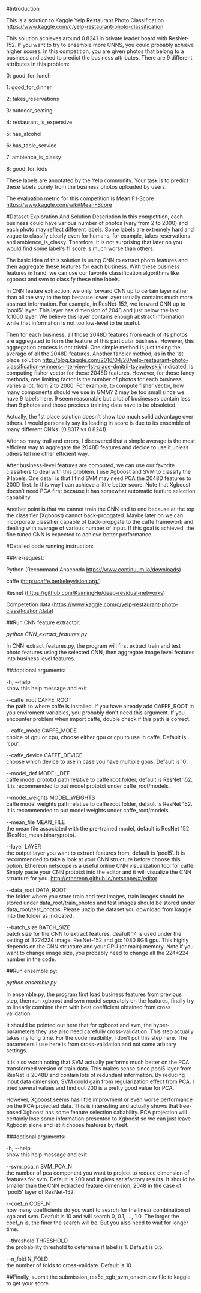 #Introduction

This is a solution to Kaggle Yelp Restaurant Photo Classification https://www.kaggle.com/c/yelp-restaurant-photo-classification

This solution achieves around 0.8241 in private leader board with ResNet-152. If you want to try to ensemble more CNNS, you could probably achieve higher scores.
In this competition, you are given photos that belong to a business and asked to predict the business attributes. There are 9 different attributes in this problem:

0: good_for_lunch

1: good_for_dinner

2: takes_reservations

3: outdoor_seating

4: restaurant_is_expensive

5: has_alcohol

6: has_table_service

7: ambience_is_classy

8: good_for_kids

These labels are annotated by the Yelp community. Your task is to predict these labels purely from the business photos uploaded by users. 

The evaluation metric for this competition is Mean F1-Score https://www.kaggle.com/wiki/MeanFScore

#Dataset Exploration And Solution Description
In this competition, each business could have various number of photos (vary from 2 to 2000) and each photo may reflect different labels. Some labels are extremely hard and vague to classify clearly even for humans, for example, takes reservations and ambience_is_classy. Therefore, it is not surprising that later on you would find some label's f1 score is much worse than others.

The basic idea of this solution is using CNN to extract photo features and then aggregate these features for each business. With these business features in hand, we can use our favorite classification algorithms like xgboost and svm to classify these nine labels.

In CNN feature extraction, we only forward CNN up to certain layer rather than all the way to the top because lower layer usually contains much more abstract information. For example, in ResNet-152, we forward CNN up to ‘pool5’ layer. This layer has dimension of 2048 and just below the last fc1000 layer. We believe this layer contains enough abstract information while that information is not too low-level to be useful.

Then for each business, all those 2048D features from each of its photos are aggregated to form the feature of this particular business. However, this aggregation process is not trivial. One simple method is just taking the average of all the 2048D features. Another fancier method, as in the 1st place solution http://blog.kaggle.com/2016/04/28/yelp-restaurant-photo-classification-winners-interview-1st-place-dmitrii-tsybulevskii/ indicated, is computing fisher vector for these 2048D features. However, for those fancy methods, one limiting factor is the number of photos for each business varies a lot, from 2 to 2000. For example, to compute fisher vector, how many components should we use in GMM? 2 may be too small since we have 9 labels here. 9 seem reasonable but a lot of businesses contain less than 9 photos and those precious training data have to be obsoleted.

Actually, the 1st place solution doesn’t show too much solid advantage over others. I would personally say its leading in score is due to its ensemble of many different CNNs. (0.8317 vs 0.8241)

After so many trail and errors, I discovered that a simple average is the most efficient way to aggregate the 2048D features and decide to use it unless others tell me other efficient way.

After business-level features are computed, we can use our favorite classifiers to deal with this problem. I use Xgboost and SVM to classify the 9 labels. One detail is that I find SVM may need PCA the 2048D features to 200D first. In this way I can achieve a little better score. Note that Xgboost doesn’t need PCA first because it has somewhat automatic feature selection cabability.

Another point is that we cannot train the CNN end to end because at the top the classifier (Xgboost) cannot back-propgated. Maybe later on we can incorporate classifier capable of back-propgate to the caffe framework and dealing with average of various number of input. If this goal is achieved, the fine tuned CNN is expected to achieve better performance.

#Detailed code running instruction:

##Pre-request:

Python (Recommand Anaconda https://www.continuum.io/downloads)

caffe (http://caffe.berkeleyvision.org/)

Resnet (https://github.com/KaimingHe/deep-residual-networks)

Competetion data (https://www.kaggle.com/c/yelp-restaurant-photo-classification/data)

##Run CNN feature extractor: 

  *python CNN_extract_features.py*

In CNN_extract_features.py, the program will first extract train and test photo features using the selected CNN, then aggregate image level features into business level features.

###optional arguments:

  -h, --help<br />show this help message and exit
  
  --caffe_root CAFFE_ROOT<br />the path to where caffe is installed. If you have already add CAFFE_ROOT in you enviroment variables, you probably don't need this argument. If you encounter problem when import caffe, double check if this path is correct.
                        
  --caffe_mode CAFFE_MODE<br />choice of gpu or cpu, choose either gpu or cpu to use in caffe. Default is 'cpu'.
                        
  --caffe_device CAFFE_DEVICE<br />choose which device to use in case you have multiple gpus. Default is '0'.
                        
  --model_def MODEL_DEF<br />caffe model prototxt path relative to caffe root folder, default is ResNet 152. It is recommended to put model prototxt under caffe_root/models.
                        
  --model_weights MODEL_WEIGHTS<br />caffe model weights path relative to caffe root folder, default is ResNet 152. It is recommended to put model weights under caffe_root/models.
                        
  --mean_file MEAN_FILE<br />the mean file associated with the pre-trained model, default is ResNet 152 (ResNet_mean.binaryproto).
                        
  --layer LAYER<br />the output layer you want to extract features from, default is 'pool5'. It is recommended to take a look at your CNN structure before choose this option. Ethereon netscope is a useful online CNN visualization tool for caffe. Simply paste your CNN prototxt into the editor and it will visualize the CNN structure for you. http://ethereon.github.io/netscope/#/editor
  
  --data_root DATA_ROOT<br />the folder where you store train and test images, train images should be stored under data_root/train_photos and test images should be stored under data_root/test_photos. Please unzip the dataset you download from kaggle into the folder as indicated.
                        
  --batch_size BATCH_SIZE<br />batch size for the CNN to extract features, deafult 14 is used under the setting of 3*224*224 image, ResNet-152 and gtx 1080 8GB gpu. This highly depends on the CNN structure and your GPU (or main) memory. Note if you want to change image size, you probably need to change all the 224*224 number in the code.

##Run ensemble.py:

   *python ensemble.py*
   
In ensemble.py, the program first load business features from previous step, then run  xgboost and svm model seperately on the features, finally try to linearly combine them with best coefficient obtained from cross validation.

It should be pointed out here that for xgboost and svm, the hyper-parameters they use also need carefully cross-validation. This step actually takes my long time. For the code readbility, I don't put this step here. The parameters I use here is from cross-validation and not some arbitary settings.

It is also worth noting that SVM actually performs much better on the PCA transformed version of train data. This makes sense since pool5 layer from ResNet is 2048D and contain lots of redundant information. By reducing input data dimension, SVM could gain from regularization effect from PCA. I tried several values and find out 200 is a pretty good value for PCA.

However, Xgboost seems has little improvment or even worse performance on the PCA projected data. This is interesting and actually shows that tree-based Xgboost has some feature selection cabability. PCA projection will certainly lose some information presented to Xgboost so we can just leave Xgboost alone and let it choose features by itself.

###optional arguments:

  -h, --help<br />show this help message and exit
  
  --svm_pca_n SVM_PCA_N<br />the number of pca component you want to project to reduce dimension of features for svm. Default is 200 and it gives satisfactory results. It should be smaller than the CNN extracted feature dimension, 2048 in the case of 'pool5' layer of ResNet-152.
 
  --coef_n COEF_N<br />how many coefficients do you want to search for the linear combination of xgb and svm. Deafult is 10 and will search 0, 0.1, ..., 1.0. The larger the coef_n is, the finer the search will be. But you also need to wait for longer time.

  --threshold THRESHOLD<br />the probability threshold to determine if label is 1. Default is 0.5.
                        
  --n_fold N_FOLD<br />the number of folds to cross-validate. Default is 10.
  
##Finally, submit the submission_res5c_xgb_svm_ensem.csv file to kaggle to get your score.
